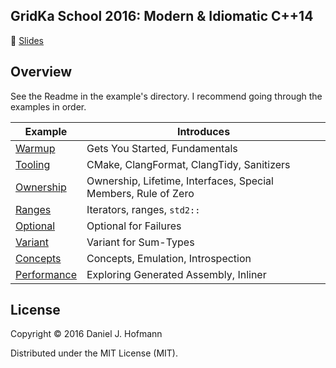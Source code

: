 ## GridKa School 2016: Modern & Idiomatic C++14

📖 [Slides](https://docs.google.com/presentation/d/1ICBmEq3fO5Mj-86yK1w2nReGxXxsITSO_-nJ34xkwT8/pub?start=false&loop=false#slide=id.gc6f73a04f_0_0)

## Overview

See the Readme in the example's directory.
I recommend going through the examples in order.

| Example                              | Introduces                                                                                           |
| ------------------------------------ | ---------------------------------------------------------------------------------------------------- |
| [Warmup](Warmup/README.md)           | Gets You Started, Fundamentals                                                                       |
| [Tooling](Tooling/README.md)         | CMake, ClangFormat, ClangTidy, Sanitizers                                                            |
| [Ownership](Ownership/README.md)     | Ownership, Lifetime, Interfaces, Special Members, Rule of Zero                                       |
| [Ranges](Ranges/README.md)           | Iterators, ranges, `std2::`                                                                          |
| [Optional](Optional/README.md)       | Optional for Failures                                                                                |
| [Variant](Variant/README.md)         | Variant for Sum-Types                                                                                |
| [Concepts](Concepts/README.md)       | Concepts, Emulation, Introspection                                                                   |
| [Performance](Performance/README.md) | Exploring Generated Assembly, Inliner                                                                |


## License

Copyright © 2016 Daniel J. Hofmann

Distributed under the MIT License (MIT).

